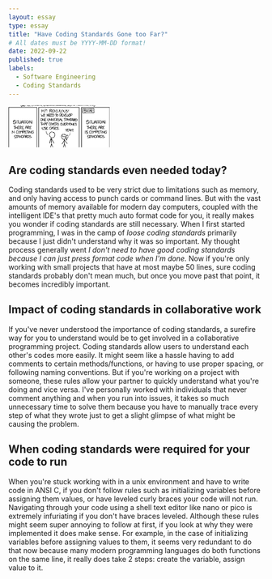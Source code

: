 ```yaml
---
layout: essay
type: essay
title: "Have Coding Standards Gone too Far?"
# All dates must be YYYY-MM-DD format!
date: 2022-09-22
published: true
labels:
  - Software Engineering
  - Coding Standards
---
```

<img width="200px" class="rounded float-start pe-4" src="../img/coding_standard_header.png">

## Are coding standards even needed today?

Coding standards used to be very strict due to limitations such as memory, and only having access to punch cards or command lines. But with the vast amounts of memory available for modern day computers, coupled with the intelligent IDE's that pretty much auto format code for you, it really makes you  wonder if coding standards are still necessary. When I first started programming, I was in the camp of *loose coding standards* primarily because I just didn't understand why it was so important. My thought process generally went *I don't need to have good coding standards because I can just press format code when I'm done*. Now if you're only working with small projects that have at most maybe 50 lines, sure coding standards probably don't mean much, but once you move past that point, it becomes incredibly important.

## Impact of coding standards in collaborative work

If you've never understood the importance of coding standards, a surefire way for you to understand would be to get involved in a collaborative programming project. Coding standards allow users to understand each other's codes more easily. It might seem like a hassle having to add comments to certain methods/functions, or having to use proper spacing, or following naming conventions. But if you're working on a project with someone, these rules allow your partner to quickly understand what you're doing and vice versa. I've personally worked with individuals that never comment anything and when you run into issues, it takes so much unnecessary time to solve them because you have to manually trace every step of what they wrote just to get a slight glimpse of what might be causing the problem. 

## When coding standards were required for your code to run

When you're stuck working with in a unix environment and have to write code in ANSI C, if you don't follow rules such as initializing variables before assigning them values, or have leveled curly braces your code will not run. Navigating through your code using a shell text editor like nano or pico is extremely infuriating if you don't have braces leveled. Although these rules might seem super annoying to follow at first, if you look at why they were implemented it does make sense. For example, in the case of initializing variables before assigning values to them, it seems very redundant to do that now because many modern programming languages do both functions on the same line, it really does take 2 steps: create the variable, assign value to it. 
